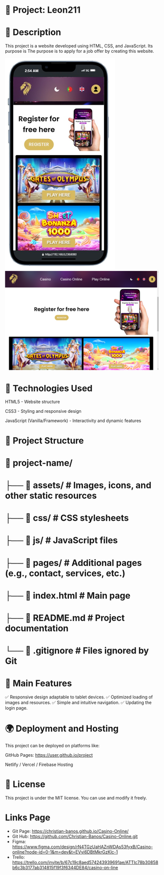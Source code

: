 # 📌 Project: Leon211

# 📖 Description

This project is a website developed using HTML, CSS, and JavaScript. Its purpose is The purpose is to apply for a job offer by creating this website.

![Mobile Views](assets/images/proyecto_phone.png)
![Desktop Views](assets/images/proyecto_desktop.png)

# 🚀 Technologies Used

  HTML5 - Website structure

  CSS3 - Styling and responsive design

  JavaScript (Vanilla/Framework) - Interactivity and dynamic features


# 📂 Project Structure

# 📁 project-name/
# ├── 📁 assets/         # Images, icons, and other static resources
# ├── 📁 css/            # CSS stylesheets
# ├── 📁 js/             # JavaScript files
# ├── 📁 pages/          # Additional pages (e.g., contact, services, etc.)
# ├── 📄 index.html      # Main page
# ├── 📄 README.md       # Project documentation
# └── 📄 .gitignore      # Files ignored by Git

# 🎨 Main Features

  ✅ Responsive design adaptable to tablet devices.
  ✅ Optimized loading of images and resources.
  ✅ Simple and intuitive navigation.
  ✅ Updating the login page.


# 🌍 Deployment and Hosting

This project can be deployed on platforms like:

GitHub Pages: https://user.github.io/project

Netlify / Vercel / Firebase Hosting


# 📄 License

This project is under the MIT license. You can use and modify it freely.

# Links Page
  - Git Page: https://christian-banos.github.io/Casino-Online/
  - Git Hub: https://github.com/Christian-Banos/Casino-Online.git
  - Figma: https://www.figma.com/design/rN4TGzUaHAZnWDAs53fyxB/Casino-online?node-id=0-1&m=dev&t=EVyi6DBtMkrGzKlc-1
  - Trello: https://trello.com/invite/b/67c19c8aed574243939691ae/ATTIc78b30858b6c3b3177ab314815f19f3f6344DE84/casino-on-line
